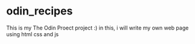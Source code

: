 # odin_recipes
This is my The Odin Proect project :)
in this, i will write my own web page using html css and js